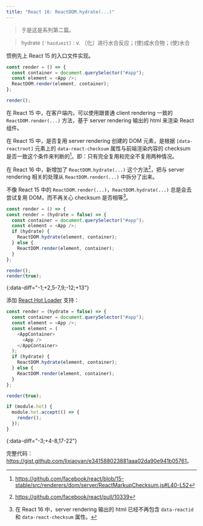 ```yaml
---
title: "React 16: ReactDOM.hydrate(...)"
---
```


> 于是这是系列第二篇。

> hydrate `[ˈhaɪdɹeɪt]`
  : *v.* 〔化〕进行水合反应；(使)成水合物；(使)水合

惯例先上 React 15 的入口文件实现。

``` javascript
const render = () => {
  const container = document.querySelector("#app");
  const element = <App />;
  ReactDOM.render(element, container);
};

render();
```

在 React 15 中，在客户端内，可以使用跟普通 client rendering 一致的 `ReactDOM.render(...)` 方法，基于 server rendering 输出的 html 来渲染 React 组件。

在 React 15 中，是否复用 server rendering 创建的 DOM 元素，是根据 `[data-reactroot]` 元素上的 `data-react-checksum` 属性与前端渲染内容的 checksum 是否一致这个条件来判断的[^1]。即：只有完全复用和完全不复用两种情况。

在 React 16 中，新增加了 `ReactDOM.hydrate(...)` 这个方法[^2]，把与 server rendering 相关的处理从 `ReactDOM.render(...)` 中拆分了出来。

不像 React 15 中的 `ReactDOM.render(...)`，`ReactDOM.hydrate(...)` 总是会去尝试复用 DOM，而不再关心 checksum 是否相等[^3]。

``` javascript
const render = () => {
const render = (hydrate = false) => {
  const container = document.querySelector("#app");
  const element = <App />;
  if (hydrate) {
    ReactDOM.hydrate(element, container);
  } else {
    ReactDOM.render(element, container);
  }
};

render();
render(true);
```
{:data-diff="-1;+2,5-7,9;-12;+13"}

添加 [React Hot Loader](https://github.com/gaearon/react-hot-loader) 支持：

``` javascript
const render = (hydrate = false) => {
  const container = document.querySelector("#app");
  const element = <App />;
  const element = (
    <AppContainer>
      <App />
    </AppContainer>
  );
  if (hydrate) {
    ReactDOM.hydrate(element, container);
  } else {
    ReactDOM.render(element, container);
  }
};

render(true);

if (module.hot) {
  module.hot.accept(() => {
    render();
  });
}
```
{:data-diff="-3;+4-8,17-22"}

完整代码：<https://gist.github.com/lixiaoyan/e341588023881aaa02da90e941b05761>。

[^1]: <https://github.com/facebook/react/blob/15-stable/src/renderers/dom/server/ReactMarkupChecksum.js#L40-L52>
[^2]: <https://github.com/facebook/react/pull/10339>
[^3]: 在 React 16 中，server rendering 输出的 html 已经不再包含 `data-reactid` 和 `data-react-checksum` 属性。

